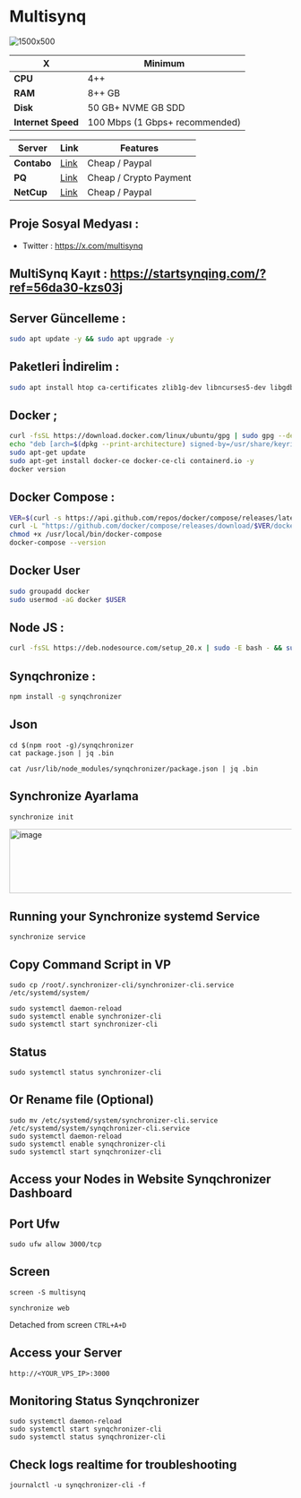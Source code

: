 # Multisynq

![1500x500](https://github.com/user-attachments/assets/d51c1cc9-d5c2-460a-9571-74859194d5d6)

| X        | Minimum              |
|------------------|----------------------------|
| **CPU**          | 4++ |
| **RAM**          | 8++ GB                    |
| **Disk**      | 50 GB+ NVME GB SDD                   |
| **Internet Speed**      | 100 Mbps (1 Gbps+ recommended) |


| Server         | Link              | Features |
|------------------|----------------------------|----------------------------|
| **Contabo**          | [Link](https://www.dpbolvw.net/click-101330552-12454592)                     | Cheap / Paypal  |
| **PQ**      | [Link](https://pq.hosting/?from=627713)                  | Cheap / Crypto Payment |
| **NetCup**          | [Link](https://www.netcup.com/en/?ref=261820) | Cheap / Paypal |

## Proje Sosyal Medyası : 
- Twitter : https://x.com/multisynq

## MultiSynq Kayıt : https://startsynqing.com/?ref=56da30-kzs03j


## Server Güncelleme : 

```bash
sudo apt update -y && sudo apt upgrade -y
```
## Paketleri İndirelim :

```bash
sudo apt install htop ca-certificates zlib1g-dev libncurses5-dev libgdbm-dev libnss3-dev tmux iptables curl nvme-cli git wget make jq libleveldb-dev build-essential pkg-config ncdu tar clang bsdmainutils lsb-release libssl-dev libreadline-dev libffi-dev jq gcc screen file unzip lz4 -y
```

## Docker ; 

```bash
curl -fsSL https://download.docker.com/linux/ubuntu/gpg | sudo gpg --dearmor -o /usr/share/keyrings/docker-archive-keyring.gpg
echo "deb [arch=$(dpkg --print-architecture) signed-by=/usr/share/keyrings/docker-archive-keyring.gpg] https://download.docker.com/linux/ubuntu $(lsb_release -cs) stable" | sudo tee /etc/apt/sources.list.d/docker.list > /dev/null
sudo apt-get update
sudo apt-get install docker-ce docker-ce-cli containerd.io -y
docker version
```

## Docker Compose : 

```bash
VER=$(curl -s https://api.github.com/repos/docker/compose/releases/latest | grep tag_name | cut -d '"' -f 4)
curl -L "https://github.com/docker/compose/releases/download/$VER/docker-compose-$(uname -s)-$(uname -m)" -o /usr/local/bin/docker-compose
chmod +x /usr/local/bin/docker-compose
docker-compose --version
```

## Docker User

```bash
sudo groupadd docker
sudo usermod -aG docker $USER
```

## Node JS : 
```bash
curl -fsSL https://deb.nodesource.com/setup_20.x | sudo -E bash - && sudo apt install -y nodejs
```
## Synqchronize : 

```bash
npm install -g synqchronizer
```
## Json
  ```
  cd $(npm root -g)/synqchronizer
  cat package.json | jq .bin
  ```
  ```
  cat /usr/lib/node_modules/synqchronizer/package.json | jq .bin
  ```
## Synchronize Ayarlama
  ```
  synchronize init
  ```

<img width="694" height="115" alt="image" src="https://github.com/user-attachments/assets/ad07e25c-3de0-4e3b-aa6d-772b9bba134a" />


## Running your Synchronize systemd Service
  ```
  synchronize service
  ```
  ## Copy Command Script in VP
  ```
  sudo cp /root/.synchronizer-cli/synchronizer-cli.service /etc/systemd/system/
  ```
  ```
  sudo systemctl daemon-reload
  sudo systemctl enable synchronizer-cli
  sudo systemctl start synchronizer-cli
  ```
## Status
  ```
  sudo systemctl status synchronizer-cli
  ```
## Or Rename file (Optional) ##
  ```
  sudo mv /etc/systemd/system/synchronizer-cli.service /etc/systemd/system/synqchronizer-cli.service
  sudo systemctl daemon-reload
  sudo systemctl enable synqchronizer-cli
  sudo systemctl start synqchronizer-cli
  ```
## Access your Nodes in Website Synqchronizer Dashboard

  ## Port Ufw
  ```
  sudo ufw allow 3000/tcp
  ```
  ## Screen
  ```
  screen -S multisynq
  ```
  ```
  synchronize web
  ```
  Detached from screen `CTRL+A+D`
  
  ## Access your Server
  ```
  http://<YOUR_VPS_IP>:3000
  ```
## Monitoring Status Synqchronizer
  ```
  sudo systemctl daemon-reload
  sudo systemctl start synqchronizer-cli
  sudo systemctl status synqchronizer-cli
  ```
  ## Check logs realtime for troubleshooting
  ```
  journalctl -u synqchronizer-cli -f
